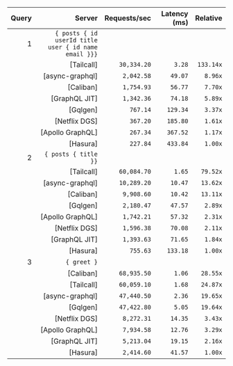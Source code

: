 <!-- PERFORMANCE_RESULTS_START -->

| Query | Server | Requests/sec | Latency (ms) | Relative |
|-------:|--------:|--------------:|--------------:|---------:|
| 1 | `{ posts { id userId title user { id name email }}}` |
|| [Tailcall] | `30,334.20` | `3.28` | `133.14x` |
|| [async-graphql] | `2,042.58` | `49.07` | `8.96x` |
|| [Caliban] | `1,754.93` | `56.77` | `7.70x` |
|| [GraphQL JIT] | `1,342.36` | `74.18` | `5.89x` |
|| [Gqlgen] | `767.14` | `129.34` | `3.37x` |
|| [Netflix DGS] | `367.20` | `185.80` | `1.61x` |
|| [Apollo GraphQL] | `267.34` | `367.52` | `1.17x` |
|| [Hasura] | `227.84` | `433.84` | `1.00x` |
| 2 | `{ posts { title }}` |
|| [Tailcall] | `60,084.70` | `1.65` | `79.52x` |
|| [async-graphql] | `10,289.20` | `10.47` | `13.62x` |
|| [Caliban] | `9,908.60` | `10.42` | `13.11x` |
|| [Gqlgen] | `2,180.47` | `47.57` | `2.89x` |
|| [Apollo GraphQL] | `1,742.21` | `57.32` | `2.31x` |
|| [Netflix DGS] | `1,596.38` | `70.08` | `2.11x` |
|| [GraphQL JIT] | `1,393.63` | `71.65` | `1.84x` |
|| [Hasura] | `755.63` | `133.18` | `1.00x` |
| 3 | `{ greet }` |
|| [Caliban] | `68,935.50` | `1.06` | `28.55x` |
|| [Tailcall] | `60,059.10` | `1.68` | `24.87x` |
|| [async-graphql] | `47,440.50` | `2.36` | `19.65x` |
|| [Gqlgen] | `47,422.80` | `5.05` | `19.64x` |
|| [Netflix DGS] | `8,272.31` | `14.35` | `3.43x` |
|| [Apollo GraphQL] | `7,934.58` | `12.76` | `3.29x` |
|| [GraphQL JIT] | `5,213.04` | `19.15` | `2.16x` |
|| [Hasura] | `2,414.60` | `41.57` | `1.00x` |

<!-- PERFORMANCE_RESULTS_END -->
